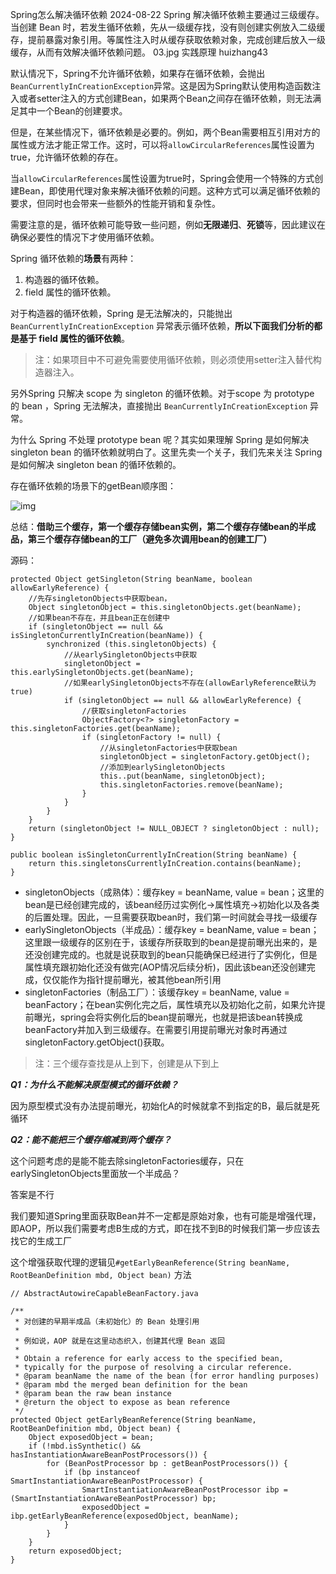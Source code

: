 Spring怎么解决循环依赖
2024-08-22
Spring 解决循环依赖主要通过三级缓存。当创建 Bean 时，若发生循环依赖，先从一级缓存找，没有则创建实例放入二级缓存，提前暴露对象引用。等属性注入时从缓存获取依赖对象，完成创建后放入一级缓存，从而有效解决循环依赖问题。
03.jpg
实践原理
huizhang43

默认情况下，Spring不允许循环依赖，如果存在循环依赖，会抛出`BeanCurrentlyInCreationException`异常。这是因为Spring默认使用构造函数注入或者setter注入的方式创建Bean，如果两个Bean之间存在循环依赖，则无法满足其中一个Bean的创建要求。

但是，在某些情况下，循环依赖是必要的。例如，两个Bean需要相互引用对方的属性或方法才能正常工作。这时，可以将`allowCircularReferences`属性设置为true，允许循环依赖的存在。

当`allowCircularReferences`属性设置为true时，Spring会使用一个特殊的方式创建Bean，即使用代理对象来解决循环依赖的问题。这种方式可以满足循环依赖的要求，但同时也会带来一些额外的性能开销和复杂性。

需要注意的是，循环依赖可能导致一些问题，例如**无限递归**、**死锁**等，因此建议在确保必要性的情况下才使用循环依赖。



Spring 循环依赖的**场景**有两种：

1. 构造器的循环依赖。
2. field 属性的循环依赖。

对于构造器的循环依赖，Spring 是无法解决的，只能抛出 `BeanCurrentlyInCreationException` 异常表示循环依赖，**所以下面我们分析的都是基于 field 属性的循环依赖**。

> 注：如果项目中不可避免需要使用循环依赖，则必须使用setter注入替代构造器注入。



另外Spring 只解决 scope 为 singleton 的循环依赖。对于scope 为 prototype 的 bean ，Spring 无法解决，直接抛出 `BeanCurrentlyInCreationException` 异常。

为什么 Spring 不处理 prototype bean 呢？其实如果理解 Spring 是如何解决 singleton bean 的循环依赖就明白了。这里先卖一个关子，我们先来关注 Spring 是如何解决 singleton bean 的循环依赖的。



存在循环依赖的场景下的getBean顺序图：

![img](http://pcc.huitogo.club/258fb9ad86259c92030ee4cbb9f68a44)

总结：**借助三个缓存，第一个缓存存储bean实例，第二个缓存存储bean的半成品，第三个缓存存储bean的工厂（避免多次调用bean的创建工厂）**



源码：

```
protected Object getSingleton(String beanName, boolean allowEarlyReference) {
    //先存singletonObjects中获取bean，
    Object singletonObject = this.singletonObjects.get(beanName);
    //如果bean不存在，并且bean正在创建中
    if (singletonObject == null && isSingletonCurrentlyInCreation(beanName)) {
        synchronized (this.singletonObjects) {
            //从earlySingletonObjects中获取
            singletonObject = this.earlySingletonObjects.get(beanName);
            //如果earlySingletonObjects不存在(allowEarlyReference默认为true)
            if (singletonObject == null && allowEarlyReference) {
                //获取singletonFactories
                ObjectFactory<?> singletonFactory = this.singletonFactories.get(beanName);
                if (singletonFactory != null) {
                    //从singletonFactories中获取bean
                    singletonObject = singletonFactory.getObject();
                    //添加到earlySingletonObjects
                    this..put(beanName, singletonObject);
                    this.singletonFactories.remove(beanName);
                }
            }
        }
    }
    return (singletonObject != NULL_OBJECT ? singletonObject : null);
}

public boolean isSingletonCurrentlyInCreation(String beanName) {
    return this.singletonsCurrentlyInCreation.contains(beanName);
}
```

- singletonObjects（成熟体）：缓存key = beanName, value = bean；这里的bean是已经创建完成的，该bean经历过实例化->属性填充->初始化以及各类的后置处理。因此，一旦需要获取bean时，我们第一时间就会寻找一级缓存
- earlySingletonObjects（半成品）：缓存key = beanName, value = bean；这里跟一级缓存的区别在于，该缓存所获取到的bean是提前曝光出来的，是还没创建完成的。也就是说获取到的bean只能确保已经进行了实例化，但是属性填充跟初始化还没有做完(AOP情况后续分析)，因此该bean还没创建完成，仅仅能作为指针提前曝光，被其他bean所引用
- singletonFactories（制品工厂）：该缓存key = beanName, value = beanFactory；在bean实例化完之后，属性填充以及初始化之前，如果允许提前曝光，spring会将实例化后的bean提前曝光，也就是把该bean转换成beanFactory并加入到三级缓存。在需要引用提前曝光对象时再通过singletonFactory.getObject()获取。

> 注：三个缓存查找是从上到下，创建是从下到上



***Q1：为什么不能解决原型模式的循环依赖？***

因为原型模式没有办法提前曝光，初始化A的时候就拿不到指定的B，最后就是死循环



***Q2：能不能把三个缓存缩减到两个缓存？***

这个问题考虑的是能不能去除singletonFactories缓存，只在earlySingletonObjects里面放一个半成品？

答案是不行

我们要知道Spring里面获取Bean并不一定都是原始对象，也有可能是增强代理，即AOP，所以我们需要考虑B生成的方式，即在找不到B的时候我们第一步应该去找它的生成工厂

这个增强获取代理的逻辑见`#getEarlyBeanReference(String beanName, RootBeanDefinition mbd, Object bean)` 方法

```
// AbstractAutowireCapableBeanFactory.java

/**
 * 对创建的早期半成品（未初始化）的 Bean 处理引用
 *
 * 例如说，AOP 就是在这里动态织入，创建其代理 Bean 返回
 *
 * Obtain a reference for early access to the specified bean,
 * typically for the purpose of resolving a circular reference.
 * @param beanName the name of the bean (for error handling purposes)
 * @param mbd the merged bean definition for the bean
 * @param bean the raw bean instance
 * @return the object to expose as bean reference
 */
protected Object getEarlyBeanReference(String beanName, RootBeanDefinition mbd, Object bean) {
	Object exposedObject = bean;
	if (!mbd.isSynthetic() && hasInstantiationAwareBeanPostProcessors()) {
		for (BeanPostProcessor bp : getBeanPostProcessors()) {
			if (bp instanceof SmartInstantiationAwareBeanPostProcessor) {
				SmartInstantiationAwareBeanPostProcessor ibp = (SmartInstantiationAwareBeanPostProcessor) bp;
				exposedObject = ibp.getEarlyBeanReference(exposedObject, beanName);
			}
		}
	}
	return exposedObject;
}
```
